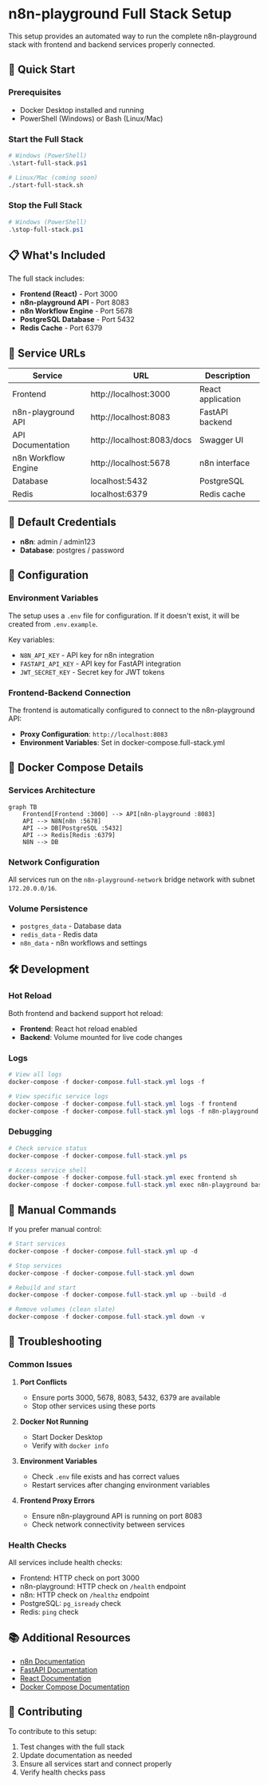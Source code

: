 # n8n-playground Full Stack Setup

This setup provides an automated way to run the complete n8n-playground stack with frontend and backend services properly connected.

## 🚀 Quick Start

### Prerequisites
- Docker Desktop installed and running
- PowerShell (Windows) or Bash (Linux/Mac)

### Start the Full Stack

```powershell
# Windows (PowerShell)
.\start-full-stack.ps1
```

```bash
# Linux/Mac (coming soon)
./start-full-stack.sh
```

### Stop the Full Stack

```powershell
# Windows (PowerShell)
.\stop-full-stack.ps1
```

## 📋 What's Included

The full stack includes:

- **Frontend (React)** - Port 3000
- **n8n-playground API** - Port 8083
- **n8n Workflow Engine** - Port 5678
- **PostgreSQL Database** - Port 5432
- **Redis Cache** - Port 6379

## 🔗 Service URLs

| Service | URL | Description |
|---------|-----|-------------|
| Frontend | http://localhost:3000 | React application |
| n8n-playground API | http://localhost:8083 | FastAPI backend |
| API Documentation | http://localhost:8083/docs | Swagger UI |
| n8n Workflow Engine | http://localhost:5678 | n8n interface |
| Database | localhost:5432 | PostgreSQL |
| Redis | localhost:6379 | Redis cache |

## 🔑 Default Credentials

- **n8n**: admin / admin123
- **Database**: postgres / password

## 🔧 Configuration

### Environment Variables

The setup uses a `.env` file for configuration. If it doesn't exist, it will be created from `.env.example`.

Key variables:
- `N8N_API_KEY` - API key for n8n integration
- `FASTAPI_API_KEY` - API key for FastAPI integration
- `JWT_SECRET_KEY` - Secret key for JWT tokens

### Frontend-Backend Connection

The frontend is automatically configured to connect to the n8n-playground API:
- **Proxy Configuration**: `http://localhost:8083`
- **Environment Variables**: Set in docker-compose.full-stack.yml

## 🐳 Docker Compose Details

### Services Architecture

```mermaid
graph TB
    Frontend[Frontend :3000] --> API[n8n-playground :8083]
    API --> N8N[n8n :5678]
    API --> DB[PostgreSQL :5432]
    API --> Redis[Redis :6379]
    N8N --> DB
```

### Network Configuration

All services run on the `n8n-playground-network` bridge network with subnet `172.20.0.0/16`.

### Volume Persistence

- `postgres_data` - Database data
- `redis_data` - Redis data
- `n8n_data` - n8n workflows and settings

## 🛠️ Development

### Hot Reload

Both frontend and backend support hot reload:
- **Frontend**: React hot reload enabled
- **Backend**: Volume mounted for live code changes

### Logs

```powershell
# View all logs
docker-compose -f docker-compose.full-stack.yml logs -f

# View specific service logs
docker-compose -f docker-compose.full-stack.yml logs -f frontend
docker-compose -f docker-compose.full-stack.yml logs -f n8n-playground
```

### Debugging

```powershell
# Check service status
docker-compose -f docker-compose.full-stack.yml ps

# Access service shell
docker-compose -f docker-compose.full-stack.yml exec frontend sh
docker-compose -f docker-compose.full-stack.yml exec n8n-playground bash
```

## 🔄 Manual Commands

If you prefer manual control:

```powershell
# Start services
docker-compose -f docker-compose.full-stack.yml up -d

# Stop services
docker-compose -f docker-compose.full-stack.yml down

# Rebuild and start
docker-compose -f docker-compose.full-stack.yml up --build -d

# Remove volumes (clean slate)
docker-compose -f docker-compose.full-stack.yml down -v
```

## 🚨 Troubleshooting

### Common Issues

1. **Port Conflicts**
   - Ensure ports 3000, 5678, 8083, 5432, 6379 are available
   - Stop other services using these ports

2. **Docker Not Running**
   - Start Docker Desktop
   - Verify with `docker info`

3. **Environment Variables**
   - Check `.env` file exists and has correct values
   - Restart services after changing environment variables

4. **Frontend Proxy Errors**
   - Ensure n8n-playground API is running on port 8083
   - Check network connectivity between services

### Health Checks

All services include health checks:
- Frontend: HTTP check on port 3000
- n8n-playground: HTTP check on `/health` endpoint
- n8n: HTTP check on `/healthz` endpoint
- PostgreSQL: `pg_isready` check
- Redis: `ping` check

## 📚 Additional Resources

- [n8n Documentation](https://docs.n8n.io/)
- [FastAPI Documentation](https://fastapi.tiangolo.com/)
- [React Documentation](https://reactjs.org/docs/)
- [Docker Compose Documentation](https://docs.docker.com/compose/)

## 🤝 Contributing

To contribute to this setup:
1. Test changes with the full stack
2. Update documentation as needed
3. Ensure all services start and connect properly
4. Verify health checks pass